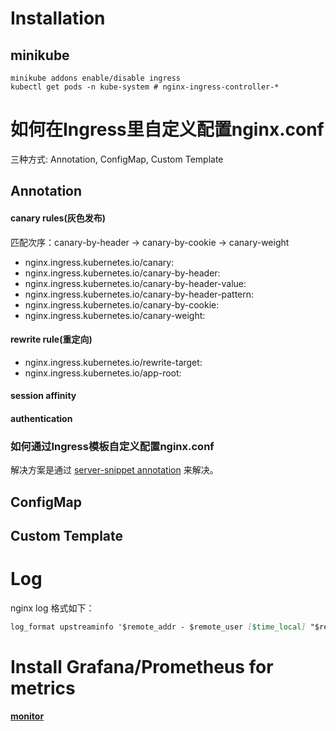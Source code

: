 
# Installation

## minikube
```shell script
minikube addons enable/disable ingress
kubectl get pods -n kube-system # nginx-ingress-controller-*
```



# 如何在Ingress里自定义配置nginx.conf
三种方式: Annotation, ConfigMap, Custom Template


## Annotation

#### canary rules(灰色发布)
匹配次序：canary-by-header -> canary-by-cookie -> canary-weight
* nginx.ingress.kubernetes.io/canary: 
* nginx.ingress.kubernetes.io/canary-by-header:
* nginx.ingress.kubernetes.io/canary-by-header-value:
* nginx.ingress.kubernetes.io/canary-by-header-pattern:
* nginx.ingress.kubernetes.io/canary-by-cookie:
* nginx.ingress.kubernetes.io/canary-weight:

#### rewrite rule(重定向)
* nginx.ingress.kubernetes.io/rewrite-target:
* nginx.ingress.kubernetes.io/app-root:


#### session affinity


#### authentication



### 如何通过Ingress模板自定义配置nginx.conf
解决方案是通过 [server-snippet annotation](https://kubernetes.github.io/ingress-nginx/user-guide/nginx-configuration/annotations/#server-snippet) 来解决。


## ConfigMap



## Custom Template


# Log
nginx log 格式如下：
```markdown
log_format upstreaminfo '$remote_addr - $remote_user [$time_local] "$request" $status $body_bytes_sent "$http_referer" "$http_user_agent" $request_length $request_time [$proxy_upstream_name] [$proxy_alternative_upstream_name] $upstream_addr $upstream_response_length $upstream_response_time $upstream_status $req_id';
```


# Install Grafana/Prometheus for metrics
**[monitor](https://kubernetes.github.io/ingress-nginx/user-guide/monitoring/)**
